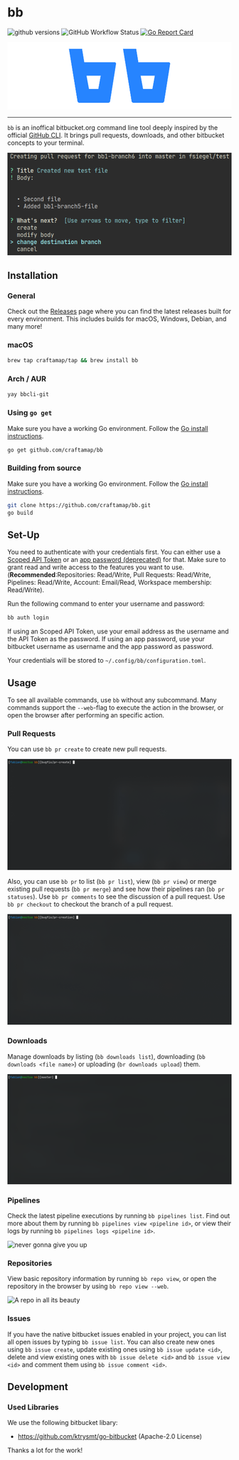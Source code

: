 # bb

![github versions](https://img.shields.io/github/v/release/craftamap/bb?style=flat-square) ![GitHub Workflow Status](https://img.shields.io/github/workflow/status/craftamap/bb/build?style=flat-square) [![Go Report Card](https://goreportcard.com/badge/github.com/craftamap/bb?style=flat-square)](https://goreportcard.com/report/github.com/craftamap/bb)

![bb logo](.github/bb-logo.png)

---

`bb` is an inoffical bitbucket.org command line tool deeply inspired by the 
official [GitHub CLI](https://github.com/cli/cli/). It brings pull requests, 
downloads, and other bitbucket concepts to your terminal.

![screenshot showing ](.github/screenshot_create_pr.png)

## Installation

### General

Check out the [Releases](https://github.com/craftamap/bb/releases) page where you
can find the latest releases built for every environment. This includes
builds for macOS, Windows, Debian, and many more!


### macOS

```bash
brew tap craftamap/tap && brew install bb
```

### Arch / AUR

```bash
yay bbcli-git
```

### Using `go get`
Make sure you have a working Go environment. Follow the 
[Go install instructions](https://golang.org/doc/install).

```bash
go get github.com/craftamap/bb
```

### Building from source
Make sure you have a working Go environment. Follow the 
[Go install instructions](https://golang.org/doc/install).

```bash
git clone https://github.com/craftamap/bb.git
go build
```

## Set-Up

You need to authenticate with your credentials first. 
You can either use a [Scoped API Token](https://support.atlassian.com/bitbucket-cloud/docs/api-tokens/)
or an [app password (deprecated)](https://support.atlassian.com/bitbucket-cloud/docs/app-passwords/)
for that. Make sure to grant read and write access to the features you want to use.
(**Recommended**:Repositories: Read/Write, Pull Requests: Read/Write, 
Pipelines: Read/Write, Account: Email/Read, Workspace membership: Read/Write).

Run the following command to enter your username and password:

```bash
bb auth login
```

If using an Scoped API Token, use your email address as the username and the API
Token as the password. If using an app password, use your bitbucket username as
username and the app password as password.

Your credentials will be stored to `~/.config/bb/configuration.toml`.

## Usage

To see all available commands, use `bb` without any subcommand.
Many commands support the `--web`-flag to execute the action in the browser, or
open the browser after performing an specific action.

### Pull Requests

You can use `bb pr create` to create new pull requests.

![Create prs within seconds](.github/screencast_pr_create.gif)

Also, you can use `bb pr` to list (`bb pr list`), view (`bb pr view`) 
or merge  existing pull requests (`bb pr merge`) and see how their pipelines 
ran (`bb pr statuses`). Use `bb pr comments` to see the discussion of a pull 
request. Use `bb pr checkout` to checkout the branch of a pull request.

![Manage prs like a ruler](.github/screencast_pr_flow.gif)

### Downloads

Manage downloads by listing (`bb downloads list`), downloading 
(`bb downloads <file name>`) or uploading (`br downloads upload`) them.


![up and down](.github/screencast_downloads_flow.gif)

### Pipelines

Check the latest pipeline executions by running `bb pipelines list`. Find out
more about them by running `bb pipelines view <pipeline id>`, or view their
logs by running `bb pipelines logs <pipeline id>`.

![never gonna give you up](.github/screencast_pipelines_flow.gif)

### Repositories

View basic repository information by running `bb repo view`, or open the 
repository in the browser by using `bb repo view --web`.

![A repo in all its beauty](.github/screencast_repo_view.gif)

### Issues

If you have the native bitbucket issues enabled in your project, you can list 
all open issues by typing `bb issue list`. You can also create new ones using
`bb issue create`, update existing ones using `bb issue update <id>`, delete 
and view existing ones with `bb issue delete <id>` and `bb issue view <id>` and
comment them using `bb issue comment <id>`.

## Development
### Used Libraries

We use the following bitbucket libary:

 - https://github.com/ktrysmt/go-bitbucket (Apache-2.0 License)
   
Thanks a lot for the work!
